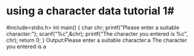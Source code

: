 # using a character data tutorial 1#
#include<stdio.h>
int main()
{
	char chr;
	printf("Please enter a suitable character:");
	scanf("%c",&chr);
	printf("The character you entered is %c", chr);
	return 0;
}
Output:Please enter a suitable character:a
The character you entered is a

